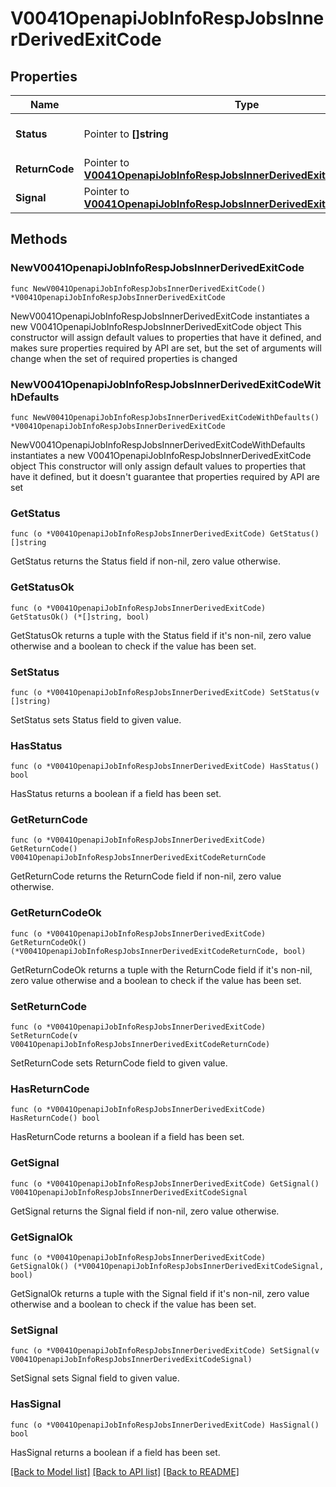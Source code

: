 # V0041OpenapiJobInfoRespJobsInnerDerivedExitCode

## Properties

Name | Type | Description | Notes
------------ | ------------- | ------------- | -------------
**Status** | Pointer to **[]string** | Status given by return code | [optional] 
**ReturnCode** | Pointer to [**V0041OpenapiJobInfoRespJobsInnerDerivedExitCodeReturnCode**](V0041OpenapiJobInfoRespJobsInnerDerivedExitCodeReturnCode.md) |  | [optional] 
**Signal** | Pointer to [**V0041OpenapiJobInfoRespJobsInnerDerivedExitCodeSignal**](V0041OpenapiJobInfoRespJobsInnerDerivedExitCodeSignal.md) |  | [optional] 

## Methods

### NewV0041OpenapiJobInfoRespJobsInnerDerivedExitCode

`func NewV0041OpenapiJobInfoRespJobsInnerDerivedExitCode() *V0041OpenapiJobInfoRespJobsInnerDerivedExitCode`

NewV0041OpenapiJobInfoRespJobsInnerDerivedExitCode instantiates a new V0041OpenapiJobInfoRespJobsInnerDerivedExitCode object
This constructor will assign default values to properties that have it defined,
and makes sure properties required by API are set, but the set of arguments
will change when the set of required properties is changed

### NewV0041OpenapiJobInfoRespJobsInnerDerivedExitCodeWithDefaults

`func NewV0041OpenapiJobInfoRespJobsInnerDerivedExitCodeWithDefaults() *V0041OpenapiJobInfoRespJobsInnerDerivedExitCode`

NewV0041OpenapiJobInfoRespJobsInnerDerivedExitCodeWithDefaults instantiates a new V0041OpenapiJobInfoRespJobsInnerDerivedExitCode object
This constructor will only assign default values to properties that have it defined,
but it doesn't guarantee that properties required by API are set

### GetStatus

`func (o *V0041OpenapiJobInfoRespJobsInnerDerivedExitCode) GetStatus() []string`

GetStatus returns the Status field if non-nil, zero value otherwise.

### GetStatusOk

`func (o *V0041OpenapiJobInfoRespJobsInnerDerivedExitCode) GetStatusOk() (*[]string, bool)`

GetStatusOk returns a tuple with the Status field if it's non-nil, zero value otherwise
and a boolean to check if the value has been set.

### SetStatus

`func (o *V0041OpenapiJobInfoRespJobsInnerDerivedExitCode) SetStatus(v []string)`

SetStatus sets Status field to given value.

### HasStatus

`func (o *V0041OpenapiJobInfoRespJobsInnerDerivedExitCode) HasStatus() bool`

HasStatus returns a boolean if a field has been set.

### GetReturnCode

`func (o *V0041OpenapiJobInfoRespJobsInnerDerivedExitCode) GetReturnCode() V0041OpenapiJobInfoRespJobsInnerDerivedExitCodeReturnCode`

GetReturnCode returns the ReturnCode field if non-nil, zero value otherwise.

### GetReturnCodeOk

`func (o *V0041OpenapiJobInfoRespJobsInnerDerivedExitCode) GetReturnCodeOk() (*V0041OpenapiJobInfoRespJobsInnerDerivedExitCodeReturnCode, bool)`

GetReturnCodeOk returns a tuple with the ReturnCode field if it's non-nil, zero value otherwise
and a boolean to check if the value has been set.

### SetReturnCode

`func (o *V0041OpenapiJobInfoRespJobsInnerDerivedExitCode) SetReturnCode(v V0041OpenapiJobInfoRespJobsInnerDerivedExitCodeReturnCode)`

SetReturnCode sets ReturnCode field to given value.

### HasReturnCode

`func (o *V0041OpenapiJobInfoRespJobsInnerDerivedExitCode) HasReturnCode() bool`

HasReturnCode returns a boolean if a field has been set.

### GetSignal

`func (o *V0041OpenapiJobInfoRespJobsInnerDerivedExitCode) GetSignal() V0041OpenapiJobInfoRespJobsInnerDerivedExitCodeSignal`

GetSignal returns the Signal field if non-nil, zero value otherwise.

### GetSignalOk

`func (o *V0041OpenapiJobInfoRespJobsInnerDerivedExitCode) GetSignalOk() (*V0041OpenapiJobInfoRespJobsInnerDerivedExitCodeSignal, bool)`

GetSignalOk returns a tuple with the Signal field if it's non-nil, zero value otherwise
and a boolean to check if the value has been set.

### SetSignal

`func (o *V0041OpenapiJobInfoRespJobsInnerDerivedExitCode) SetSignal(v V0041OpenapiJobInfoRespJobsInnerDerivedExitCodeSignal)`

SetSignal sets Signal field to given value.

### HasSignal

`func (o *V0041OpenapiJobInfoRespJobsInnerDerivedExitCode) HasSignal() bool`

HasSignal returns a boolean if a field has been set.


[[Back to Model list]](../README.md#documentation-for-models) [[Back to API list]](../README.md#documentation-for-api-endpoints) [[Back to README]](../README.md)


